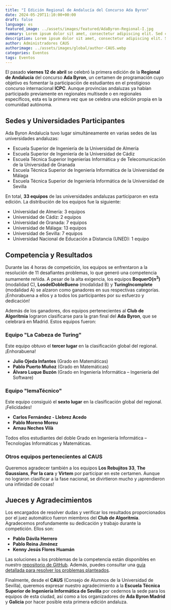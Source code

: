 ```yaml
---
title: "I Edición Regional de Andalucía del Concurso Ada Byron"
date: 2024-05-29T11:10:00+00:00
draft: false
language: es
featured_image: ../assets/images/featured/AdaByron-Regional-I.jpg
summary: Lorem ipsum dolor sit amet, consectetur adipiscing elit. Sed cursus, odio nec venenatis lacinia, lacus lectus varius nisi, in tristique mi purus ut libero.
description: Lorem ipsum dolor sit amet, consectetur adipiscing elit. Sed cursus, odio nec venenatis lacinia, lacus lectus varius nisi, in tristique mi purus ut libero. Vestibulum vel convallis felis. Ut finibus lorem vestibulum lobortis rhoncus.
author: Administradores CAUS
authorimage: ../assets/images/global/author-CAUS.webp
categories: Eventos
tags: Eventos
---
```



El pasado **viernes 12 de abril** se celebró la primera edición de la **Regional de Andalucía** del concurso **Ada Byron**, un certamen de programación cuyo objetivo es fomentar la participación de estudiantes en el prestigioso concurso internacional **ICPC**. Aunque provincias andaluzas ya habían participado previamente en regionales multisede o en regionales específicos, esta es la primera vez que se celebra una edición propia en la comunidad autónoma.

## Sedes y Universidades Participantes

Ada Byron Andalucía tuvo lugar simultáneamente en varias sedes de las universidades andaluzas:

- Escuela Superior de Ingeniería de la Universidad de Almería
- Escuela Superior de Ingeniería de la Universidad de Cádiz
- Escuela Técnica Superior Ingenierías Informática y de Telecomunicación de la Universidad de Granada
- Escuela Técnica Superior de Ingeniería Informática de la Universidad de Málaga
- Escuela Técnica Superior de Ingeniería Informática de la Universidad de Sevilla

En total, **33 equipos** de las universidades andaluzas participaron en esta edición. La distribución de los equipos fue la siguiente:

- Universidad de Almería: 3 equipos
- Universidad de Cádiz: 2 equipos
- Universidad de Granada: 7 equipos
- Universidad de Málaga: 13 equipos
- Universidad de Sevilla: 7 equipos
- Universidad Nacional de Educación a Distancia (UNED): 1 equipo

## Competencia y Resultados

Durante las 4 horas de competición, los equipos se enfrentaron a la resolución de 11 desafiantes problemas, lo que generó una competencia sumamente reñida. A pesar de la alta exigencia, los equipos **BoquerO(n<sup>3</sup>)** (modalidad C), **LosdelDobleBueno** (modalidad B) y **TuringIncomplete** (modalidad A) se alzaron como ganadores en sus respectivas categorías. ¡Enhorabuena a ellos y a todos los participantes por su esfuerzo y dedicación!

Además de los ganadores, dos equipos pertenecientes al **Club de Algoritmia** lograron clasificarse para la gran final del **Ada Byron**, que se celebrará en Madrid. Estos equipos fueron:

### Equipo **"La Cabeza de Turing"**

Este equipo obtuvo el **tercer lugar** en la clasificación global del regional. ¡Enhorabuena!

- **Julio Ojeda Infantes** (Grado en Matemáticas)
- **Pablo Puerto Muñoz** (Grado en Matemáticas)
- **Álvaro Luque Buzón** (Grado en Ingeniería Informática – Ingeniería del Software)

### Equipo **"lemaTécnico"**

Este equipo consiguió el **sexto lugar** en la clasificación global del regional. ¡Felicidades!

- **Carlos Fernández - Llebrez Acedo**
- **Pablo Moreno Moreu**
- **Arnau Neches Vilà**

Todos ellos estudiantes del doble Grado en Ingeniería Informática – Tecnologías Informáticas y Matemáticas.

### Otros equipos pertenecientes al CAUS

Queremos agradecer también a los equipos **Los Rebujitos 33**, **The Gaussians**, **Por la cara** y **Virtem** por participar en este certamen. Aunque no lograron clasificar a la fase nacional, se divirtieron mucho y ¡aprendieron una infinidad de cosas!
	

## Jueces y Agradecimientos

Los encargados de resolver dudas y verificar los resultados proporcionados por el juez automático fueron miembros del **Club de Algoritmia**. Agradecemos profundamente su dedicación y trabajo durante la competición. Ellos son:

- **Pablo Dávila Herrero**
- **Pablo Reina Jiménez**
- **Kenny Jesús Flores Huamán**

Las soluciones a los problemas de la competencia están disponibles en nuestro [repositorio de GitHub](https://github.com/algoritmiaUS/ada-byron). Además, puedes consultar una [guía detallada para resolver los problemas planteados](Soluciones-Regional-Andalucía.pdf).


Finalmente, desde el **CAUS** (Consejo de Alumnos de la Universidad de Sevilla), queremos expresar nuestro agradecimiento a la **Escuela Técnica Superior de Ingeniería Informática de Sevilla** por cedernos la sede para los equipos de esta ciudad, así como a los organizadores de **Ada Byron Madrid** y **Galicia** por hacer posible esta primera edición andaluza.


<!-- 
El viernes 12 de abril se celebró la I edición de la Regional de Andalucía del concurso Ada Byron.

AdaByron Andalucía se celebrará simultáneamente en la Escuela Superior de Ingeniería de la Universidad de Almería, en la Escuela Superior de Ingeniería de la Universidad de Cádiz, en la Escuela Técnica Superior Ingenierías Informática y de Telecomunicación de la Universidad de Granada, en la Escuela Técnica Superior de Ingeniería Informática de la Universidad de Málaga y en la Escuela Técnica Superior de Ingeniería Informática de la Universidad de Sevilla.

Aunque diferentes provincias de Andalucía ya han participado previamente en en las regionales multisede o en un pequeño regional específico, este es el primer año que se va a realizar en andalucía.

Ada Byron es un concurso de programación que nace en la Comunidad de Madrid, con el objetivo de incentivar la participación de los estudiantes de informática al concurso internacional de programación ICPC y que a lo largo de estos años, se ha ido abriendo a otras universidades españolas pertenecientes a diferentes comunidades autónomas. En esta regional se tenían que resolver 11 problemas durante 4 horas.


En esta primera edición han participado 33 equipos de las Universidades andaluzas de Almería (3 equipos), Cádiz (2), Granada (7), Málaga (13) y Sevilla (7) y un equipo de la Universidad de Educación a Distancia (UNED).

Hubo mucha competencia durante esas 4 horas sin embargo, se pudieron clasificar dos equipos a la gran final que será en Madrid, esos equipos pertenecientes al club de algoritmia son:


Equipo lemaTécnico formado por:	
Carlos Fernández - Llebrez Acedo
Pablo Moreno Moreu
Arnau Neches Vilà
Los 3 pertenecientes al grado del doble Grado Ingeniería Informática – Tecnologías Informáticas y Matemáticas
----

La Cabeza de Turing, está formado por los estudiantes Julio Ojeda Infantes, del Grado de Matemáticas, Pablo Puerto Muñoz, del Grado de Matemáticas y Álvaro Luque Buzón, del Grado de Ingeniería Informática – Ingeniería del Software.


Los jueces que han estado resolviendo dudas, revisando si el veredicto dado por el juez automático están correctas fueron miembros del club de algoritmia, los cuales fueron:

- Pablo Dávila Herrero
- Pablo Reina Jiménez
- Kenny Jesús Flores Huamán

Desde el CAUS queremos agradecer a la Escuela Técnica Superior de Ingeniería Informática por darnos la sede para los equipos de Sevilla y a los organizadores de Ada Byron Madrid y Galicia por hacer posible esta primera edición.


 -->
